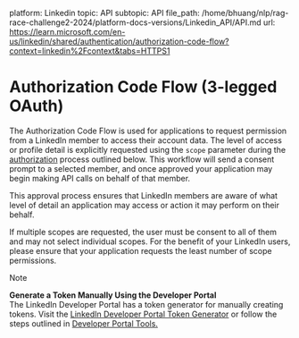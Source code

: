 platform: Linkedin
topic: API
subtopic: API
file_path: /home/bhuang/nlp/rag-race-challenge2-2024/platform-docs-versions/Linkedin_API/API.md
url: https://learn.microsoft.com/en-us/linkedin/shared/authentication/authorization-code-flow?context=linkedin%2Fcontext&tabs=HTTPS1

# Authorization Code Flow (3-legged OAuth)

The Authorization Code Flow is used for applications to request permission from a LinkedIn member to access their account data. The level of access or profile detail is explicitly requested using the `scope` parameter during the [authorization](#step-2-request-an-authorization-code) process outlined below. This workflow will send a consent prompt to a selected member, and once approved your application may begin making API calls on behalf of that member.

This approval process ensures that LinkedIn members are aware of what level of detail an application may access or action it may perform on their behalf.

If multiple scopes are requested, the user must be consent to all of them and may not select individual scopes. For the benefit of your LinkedIn users, please ensure that your application requests the least number of scope permissions.

Note

**Generate a Token Manually Using the Developer Portal**  
The LinkedIn Developer Portal has a token generator for manually creating tokens. Visit the [LinkedIn Developer Portal Token Generator](https://www.linkedin.com/developers/tools/oauth/token-generator) or follow the steps outlined in [Developer Portal Tools.](https://learn.microsoft.com/en-us/linkedin/shared/authentication/developer-portal-tools)